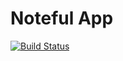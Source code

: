 Noteful App
============================
[![Build Status](https://travis-ci.org/thinkful-ei27/derek-noteful-v3.svg?branch=master)](https://travis-ci.org/thinkful-ei27/derek-noteful-v3)
